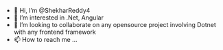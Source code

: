 - 👋 Hi, I’m @ShekharReddy4
- 👀 I’m interested in .Net, Angular
- 💞️ I’m looking to collaborate on any opensource project involving Dotnet with any frontend framework
- 📫 How to reach me ...

<!---
ShekharReddy4/ShekharReddy4 is a ✨ special ✨ repository because its `README.md` (this file) appears on your GitHub profile.
You can click the Preview link to take a look at your changes.
--->

